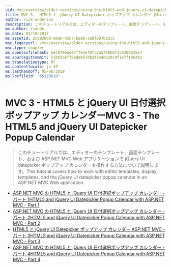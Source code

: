 ```yaml
---
uid: mvc/overview/older-versions/using-the-html5-and-jquery-ui-datepicker-popup-calendar-with-aspnet-mvc/index
title: MVC 3 - HTML5 と jQuery UI Datepicker ポップアップ カレンダー |Microsoft Docs
author: rick-anderson
description: このチュートリアルでは、エディターのテンプレート、画面テンプレート、および ASP.NET MVC Web アプリケーションで jQuery UI datepicker ポップアップ カレンダーを操作する方法について説明します。
ms.author: riande
ms.date: 01/19/2012
ms.assetid: 2ca920dd-a0a6-4567-ba8b-3ebf897bb2c5
msc.legacyurl: /mvc/overview/older-versions/using-the-html5-and-jquery-ui-datepicker-popup-calendar-with-aspnet-mvc
msc.type: chapter
ms.openlocfilehash: bec979bade7ff63ef0fc2a5fe0b6f3c0309825e7
ms.sourcegitcommit: 51b01b6ff8edde57d8243e4da28c9f1e7f1962b2
ms.translationtype: MT
ms.contentlocale: ja-JP
ms.lasthandoff: 05/06/2019
ms.locfileid: "65129610"
---
```

# <a name="mvc-3---the-html5-and-jquery-ui-datepicker-popup-calendar"></a><span data-ttu-id="f70c3-103">MVC 3 - HTML5 と jQuery UI 日付選択ポップアップ カレンダー</span><span class="sxs-lookup"><span data-stu-id="f70c3-103">MVC 3 - The HTML5 and jQuery UI Datepicker Popup Calendar</span></span>

> <span data-ttu-id="f70c3-104">このチュートリアルでは、エディターのテンプレート、画面テンプレート、および ASP.NET MVC Web アプリケーションで jQuery UI datepicker ポップアップ カレンダーを操作する方法について説明します。</span><span class="sxs-lookup"><span data-stu-id="f70c3-104">This tutorial covers how to work with editor templates, display templates, and the jQuery UI datepicker popup calendar in an ASP.NET MVC Web application.</span></span>

- [<span data-ttu-id="f70c3-105">ASP.NET MVC の HTML5 と jQuery UI 日付選択ポップアップ カレンダー - パート 1</span><span class="sxs-lookup"><span data-stu-id="f70c3-105">HTML5 and jQuery UI Datepicker Popup Calendar with ASP.NET MVC - Part 1</span></span>](using-the-html5-and-jquery-ui-datepicker-popup-calendar-with-aspnet-mvc-part-1.md)
- [<span data-ttu-id="f70c3-106">ASP.NET MVC の HTML5 と jQuery UI 日付選択ポップアップ カレンダー - パート 2</span><span class="sxs-lookup"><span data-stu-id="f70c3-106">HTML5 and jQuery UI Datepicker Popup Calendar with ASP.NET MVC - Part 2</span></span>](using-the-html5-and-jquery-ui-datepicker-popup-calendar-with-aspnet-mvc-part-2.md)
- [<span data-ttu-id="f70c3-107">HTML5 と jQuery UI Datepicker ポップアップ カレンダー ASP.NET MVC - パート 3</span><span class="sxs-lookup"><span data-stu-id="f70c3-107">HTML5 and jQuery UI Datepicker Popup Calendar with ASP.NET MVC - Part 3</span></span>](using-the-html5-and-jquery-ui-datepicker-popup-calendar-with-aspnet-mvc-part-3.md)
- [<span data-ttu-id="f70c3-108">ASP.NET MVC の HTML5 と jQuery UI 日付選択ポップアップ カレンダー - パート 4</span><span class="sxs-lookup"><span data-stu-id="f70c3-108">HTML5 and jQuery UI Datepicker Popup Calendar with ASP.NET MVC - Part 4</span></span>](using-the-html5-and-jquery-ui-datepicker-popup-calendar-with-aspnet-mvc-part-4.md)
